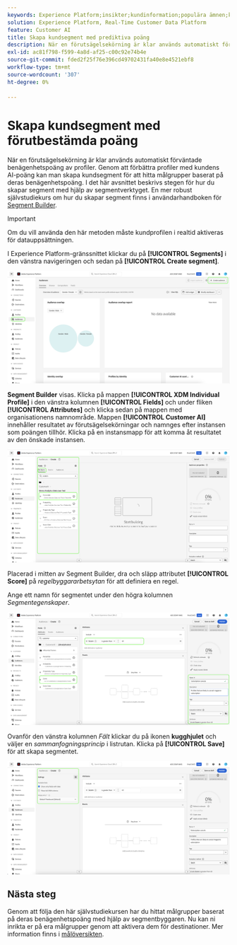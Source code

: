 ```yaml
---
keywords: Experience Platform;insikter;kundinformation;populära ämnen;kundsegment
solution: Experience Platform, Real-Time Customer Data Platform
feature: Customer AI
title: Skapa kundsegment med prediktiva poäng
description: När en förutsägelsekörning är klar används automatiskt förväntade benägenhetspoäng av profiler. Genom att förbättra profiler med kundens AI-poäng kan man skapa kundsegment för att hitta målgrupper baserat på deras benägenhetspoäng. I det här avsnittet beskrivs stegen för hur du skapar segment med hjälp av segmentverktyget.
exl-id: ac81f798-f599-4a8d-af25-c00c92e74b4e
source-git-commit: fded2f25f76e396cd49702431fa40e8e4521ebf8
workflow-type: tm+mt
source-wordcount: '307'
ht-degree: 0%

---
```


# Skapa kundsegment med förutbestämda poäng

När en förutsägelsekörning är klar används automatiskt förväntade benägenhetspoäng av profiler. Genom att förbättra profiler med kundens AI-poäng kan man skapa kundsegment för att hitta målgrupper baserat på deras benägenhetspoäng. I det här avsnittet beskrivs stegen för hur du skapar segment med hjälp av segmentverktyget. En mer robust självstudiekurs om hur du skapar segment finns i användarhandboken för [Segment Builder](../../../segmentation/ui/segment-builder.md).

>[!IMPORTANT]
>
>Om du vill använda den här metoden måste kundprofilen i realtid aktiveras för datauppsättningen.

I Experience Platform-gränssnittet klickar du på **[!UICONTROL Segments]** i den vänstra navigeringen och sedan på **[!UICONTROL Create segment]**.

![](../images/user-guide/segments_new.png)

**Segment Builder** visas. Klicka på mappen **[!UICONTROL XDM Individual Profile]** i den vänstra kolumnen **[!UICONTROL Fields]** och under fliken **[!UICONTROL Attributes]** och klicka sedan på mappen med organisationens namnområde. Mappen **[!UICONTROL Customer AI]** innehåller resultatet av förutsägelsekörningar och namnges efter instansen som poängen tillhör. Klicka på en instansmapp för att komma åt resultatet av den önskade instansen.

![](../images/user-guide/results_new.png)

Placerad i mitten av Segment Builder, dra och släpp attributet **[!UICONTROL Score]** på *regelbyggararbetsytan* för att definiera en regel.

Ange ett namn för segmentet under den högra kolumnen *Segmentegenskaper*.

![](../images/user-guide/properties_new.png)

Ovanför den vänstra kolumnen *Fält* klickar du på ikonen **kugghjulet** och väljer en *sammanfogningsprincip* i listrutan. Klicka på **[!UICONTROL Save]** för att skapa segmentet.

![](../images/user-guide/merge_policy_new.png)

## Nästa steg

Genom att följa den här självstudiekursen har du hittat målgrupper baserat på deras benägenhetspoäng med hjälp av segmentbyggaren. Nu kan ni inrikta er på era målgrupper genom att aktivera dem för destinationer. Mer information finns i [målöversikten](../../../destinations/home.md).
